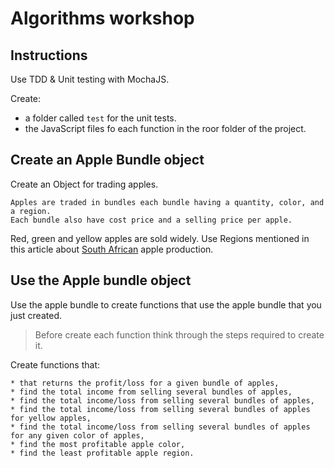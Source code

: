 # Algorithms workshop

## Instructions

Use TDD & Unit testing with MochaJS.

Create:
* a folder called `test` for the unit tests.
* the JavaScript files fo each function in the roor folder of the project.

## Create an Apple Bundle object

Create an Object for trading apples. 

```
Apples are traded in bundles each bundle having a quantity, color, and a region.
Each bundle also have cost price and a selling price per apple.
```

Red, green and yellow apples are sold widely.
Use Regions mentioned in this article about [South African](https://southafrica.co.za/apple-production.html) apple production.

## Use the Apple bundle object

Use the apple bundle to create functions that use the apple bundle that you just created.

> Before create each function think through the steps required to create it.

Create functions that:

 	* that returns the profit/loss for a given bundle of apples,
	* find the total income from selling several bundles of apples,
	* find the total income/loss from selling several bundles of apples,
	* find the total income/loss from selling several bundles of apples for yellow apples,
	* find the total income/loss from selling several bundles of apples for any given color of apples,
	* find the most profitable apple color,
	* find the least profitable apple region.









